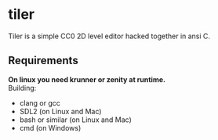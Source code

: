 # tiler
Tiler is a simple CC0 2D level editor hacked together in ansi C.

## Requirements
**On linux you need krunner or zenity at runtime.**
<br>
Building:
 - clang or gcc
 - SDL2 (on Linux and Mac)
 - bash or similar (on Linux and Mac)
 - cmd (on Windows)

